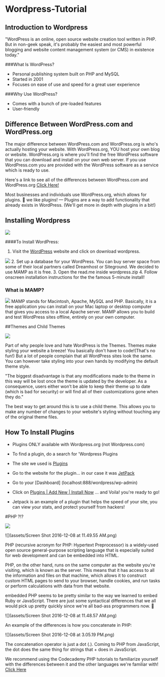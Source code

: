 # Wordpress-Tutorial
## Introduction to Wordpress

 "WordPress is an online, open source website creation tool written in PHP. But in non-geek speak, it's probably the easiest and most powerful blogging and website content management system (or CMS) in existence today."

###What Is WordPress?

  * Personal publishing system built on PHP and MySQL
  * Started in 2001
  * Focuses on ease of use and speed for a great user experience

###Why Use WordPress?
  * Comes with a bunch of pre-loaded features
  * User-friendly

## Difference Between WordPress.com and WordPress.org

  The major difference between WordPress.com and WordPress.org is who's actually hosting your website. With WordPress.org, YOU host your own blog or website. WordPress.org is where you'll find the free WordPress software that you can download and install on your own web server. If you use WordPress.com you are provided with the WordPress software as a service which is ready to use.

  Here's a link to see all of the differences between WordPress.com and WordPress.org [Click Here!](http://www.wpbeginner.com/beginners-guide/self-hosted-wordpress-org-vs-free-wordpress-com-infograph/?display=wide)


  Most businesses and individuals use WordPress.org, which allows for plugins. :slightly_smiling_face: we like plugins! — Plugins are a way to add functionality that already exists in WordPress. (We'll get more in depth with plugins in a bit!)

## Installing Wordpress

![](https://s0.wordpress.com/mshots/v1/https%3A%2F%2Fwordpress.org%2Fplugins%2Fdownload-manager%2F?w=600&h=450)

####To Install WordPress:
  1. Visit the [WordPress](https://wordpress.org) website and click on download wordpress.

  ![](http://www.wpexplorer.com/wp-content/uploads/2011/05/web-hosting-wordpress-theme.jpg)
  2. Set up a database for your WordPress. You can buy server space from some of their local partners called Dreamhost or Siteground. We decided to use MAMP as it is free.
  3. Open the read.me inside wordpress.zip
  4. Follow onscreen installation instructions for the the famous 5-minute install!

### What is MAMP?
![](http://s3.amazonaws.com/media.skillcrush.com/skillcrush/wp-content/uploads/2015/04/09.png)
  MAMP stands for Macintosh, Apache, MySQL and PHP. Basically, it is a free application you can install on your Mac laptop or desktop computer that gives you access to a local Apache server. MAMP allows you to build and test WordPress sites offline, entirely on your own computer.

##Themes and Child Themes

  ![](http://i.giphy.com/l0Hlx6jKwLPAd4PAc.gif)

  Part of why people love and hate WordPress is the Themes. Themes make styling your website a breeze! You basically don't have to code!(That's no fun!) But a lot of people complain that all WordPress sites look the same. You can however take styling into your own hands by modifying the default theme style.

  "The biggest disadvantage is that any modifications made to the theme in this way will be lost once the theme is updated by the developer. As a consequence, users either won’t be able to keep their theme up to date (which is bad for security) or will find all of their customizations gone when they do."

  The best way to get around this is to use a child theme. This allows you to make any number of changes to your website's styling without touching any of the original theme files.

## How To Install Plugins
  * Plugins ONLY available with Wordpress.org (not Wordpress.com)
  * To find a plugin, do a search for 'Wordpress Plugins
  * The site we used is [Plugins](https://wordpress.org/plugins)
  * Go to the website for the plugin... in our case it was [JetPack](https://jetpack.com/support/installing-jetpack)
  * Go to your [Dashboard] (localhost:888/wordpress/wp-admin)
  * Click on [Plugins | Add New | Install Now](http://localhost:8888/wordpress/wp-admin/plugin-install.php) ... and Voila! you're ready to go!

* Jetpack is an example of a plugin that helps the speed of your site, you can view your stats, and protect yourself from hackers!

#PHP ?!?

  ![](http://i.giphy.com/fAjPCZNOtmTLy.gif)

  ![](assets/Screen Shot 2016-12-08 at 11.49.55 AM.png)

  PHP (recursive acronym for PHP: Hypertext Preprocessor) is a widely-used open source general-purpose scripting language that is especially suited for web development and can be embedded into HTML.

  PHP, on the other hand, runs on the same computer as the website you're visiting, which is known as the server. This means that it has access to all the information and files on that machine, which allows it to construct custom HTML pages to send to your browser, handle cookies, and run tasks or perform calculations with data from that website.

  embedded PHP seems to be pretty similar to the way we learned to embed Ruby or JavaScript. There are just some syntactical differences that we all would pick up pretty quickly since we're all bad-ass programmers now. :slightly_smiling_face:

  ![](assets/Screen Shot 2016-12-08 at 11.48.57 AM.png)

  An example of the differences is how you concatenate in PHP:

  ![](assets/Screen Shot 2016-12-08 at 3.05.19 PM.png)


  The concatenation operator is just a dot (.).  Coming to PHP from JavaScript, the dot does the same thing for strings that + does in JavaScript.


  We recommend using the Codecademy PHP tutorials to familiarize yourself with the differences between it and the other languages we're familiar with! [Click Here](https://www.codecademy.com/learn/php)
